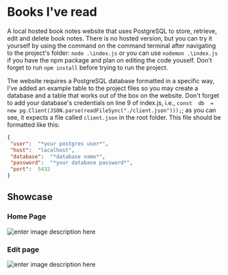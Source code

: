 # Books I've read
A local hosted book notes website that uses PostgreSQL to store, retrieve, edit and delete book notes. There is no hosted version, but you can try it yourself by using the command on the command terminal after navigating to the project's folder: `node .\index.js` or you can use `nodemon .\index.js` if you have the npm package and plan on editing the code youself. Don't forget to run `npm install` before trying to run the project.

The website requires a PostgreSQL database formatted in a specific way, I've added an example table to the project files so you may create a database and a table that works out of the box on the website. Don't forget to add your database's credentials on line 9 of index.js, i.e., `const  db  =  new pg.Client(JSON.parse(readFileSync("./client.json")));`; as you can see, it expects a file called `client.json` in the root folder. This file should be formatted like this:
```json
{
 "user":  "*your postgres user*",
 "host":  "localhost",
 "database":  "*database name*",
 "password":  "*your database password*",
 "port":  5432
}
```
## Showcase
### Home Page
![enter image description here](https://i.postimg.cc/FH7GT4pf/image.png)
### Edit page
![enter image description here](https://i.postimg.cc/4xqPMS2W/image.png)
